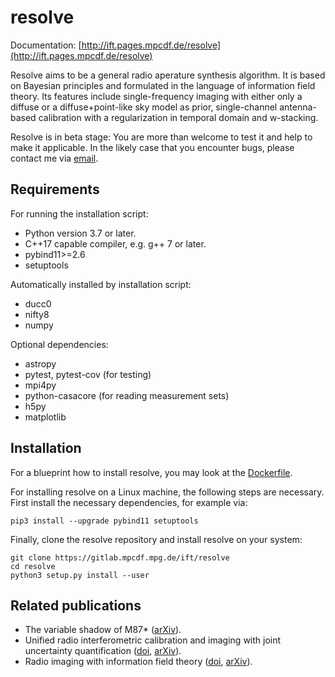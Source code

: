 # resolve

Documentation:
[http://ift.pages.mpcdf.de/resolve](http://ift.pages.mpcdf.de/resolve)

Resolve aims to be a general radio aperature synthesis algorithm.  It is based
on Bayesian principles and formulated in the language of information field
theory.  Its features include single-frequency imaging with either only a
diffuse or a diffuse+point-like sky model as prior, single-channel antenna-based
calibration with a regularization in temporal domain and w-stacking.

Resolve is in beta stage: You are more than welcome to test it and help to make
it applicable.  In the likely case that you encounter bugs, please contact me
via [email](mailto:c@philipp-arras.de).

## Requirements

For running the installation script:

- Python version 3.7 or later.
- C++17 capable compiler, e.g. g++ 7 or later.
- pybind11>=2.6
- setuptools

Automatically installed by installation script:

- ducc0
- nifty8
- numpy

Optional dependencies:

- astropy
- pytest, pytest-cov (for testing)
- mpi4py
- python-casacore (for reading measurement sets)
- h5py
- matplotlib

## Installation

For a blueprint how to install resolve, you may look at the [Dockerfile](./Dockerfile).

For installing resolve on a Linux machine, the following steps are necessary.
First install the necessary dependencies, for example via:

    pip3 install --upgrade pybind11 setuptools

Finally, clone the resolve repository and install resolve on your system:

    git clone https://gitlab.mpcdf.mpg.de/ift/resolve
    cd resolve
    python3 setup.py install --user

## Related publications

- The variable shadow of M87* ([arXiv](https://arxiv.org/abs/2002.05218)).
- Unified radio interferometric calibration and imaging with joint uncertainty quantification ([doi](https://doi.org/10.1051/0004-6361/201935555), [arXiv](https://arxiv.org/abs/1903.11169)).
- Radio imaging with information field theory ([doi](https://doi.org/10.23919/EUSIPCO.2018.8553533), [arXiv](https://arxiv.org/abs/1803.02174v1)).
